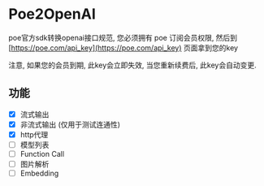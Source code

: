 # Poe2OpenAI

poe官方sdk转换openai接口规范, 您必须拥有 poe 订阅会员权限, 然后到 [https://poe.com/api_key](https://poe.com/api_key) 页面拿到您的key   

注意, 如果您的会员到期, 此key会立即失效, 当您重新续费后, 此key会自动变更.

## 功能

- [x] 流式输出
- [x] 非流式输出 (仅用于测试连通性)
- [x] http代理
- [ ] 模型列表
- [ ] Function Call
- [ ] 图片解析
- [ ] Embedding